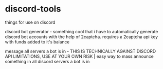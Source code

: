 # discord-tools
things for use on discord

discord bot generator - something cool that i have to automatically generate discord bot accounts with the help of 2captcha. requires a 2captcha api key with funds added to it's balance

message all servers a bot is in - THIS IS TECHNICALLY AGAINST DISCORD API LIMITATIONS, USE AT YOUR OWN RISK | easy way to mass announce something in all discord servers a bot is in
